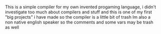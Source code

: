 This is a simple compiler for my own invented progaming language,
i didn't investigate too much about compilers and stuff and this is
one of my first "big projects" i have made so the compiler
is a little bit of trash
Im also a non native english speaker so the comments and some vars
may be trash as well 
